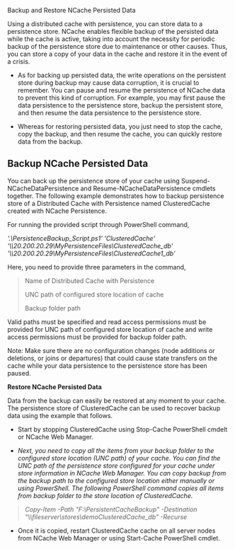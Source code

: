 Backup and Restore NCache Persisted Data

Using a distributed cache with persistence, you can store data to a
persistence store. NCache enables flexible backup of the persisted data
while the cache is active, taking into account the necessity for
periodic backup of the persistence store due to maintenance or other
causes. Thus, you can store a copy of your data in the cache and restore
it in the event of a crisis.

-   As for backing up persisted data, the write operations on the
    persistent store during backup may cause data corruption, it is
    crucial to remember. You can pause and resume the persistence of
    NCache data to prevent this kind of corruption. For example, you may
    first pause the data persistence to the persistence store, backup
    the persistent store, and then resume the data persistence to the
    persistence store.

-   Whereas for restoring persisted data, you just need to stop the
    cache, copy the backup, and then resume the cache, you can quickly
    restore data from the backup.

## **Backup NCache Persisted Data**

You can back up the persistence store of your cache using
Suspend-NCacheDataPersistence and Resume-NCacheDataPersistence cmdlets
together. The following example demonstrates how to backup persistence
store of a Distributed Cache with Persistence named ClusteredCache
created with NCache Persistence.

For running the provided script through PowerShell command,

*\'.\\PersistenceBackup_Script.ps1\' \'ClusteredCache\'
\'\\\\20.200.20.29\\MyPersistenceFiles\\ClusteredCache_db\'
\'\\\\20.200.20.29\\MyPersistenceFiles\\ClusteredCache1_db\'*

Here, you need to provide three parameters in the command,

> Name of Distributed Cache with Persistence
>
> UNC path of configured store location of cache
>
> Backup folder path

Valid paths must be specified and read access permissions must be
provided for UNC path of configured store location of cache and write
access permissions must be provided for backup folder path.

Note: Make sure there are no configuration changes (node additions or
deletions, or joins or departures) that could cause state transfers on
the cache while your data persistence to the persistence store has been
paused.

**Restore NCache Persisted Data**

Data from the backup can easily be restored at any moment to your cache.
The persistence store of ClusteredCache can be used to recover backup
data using the example that follows.

-   Start by stopping ClusteredCache using Stop-Cache PowerShell cmdelt
    or NCache Web Manager.

-   *Next, you need to copy all the items from your backup folder to the
    configured store location (UNC path) of your cache. You can find the
    UNC path of the persistence store configured for your cache under
    store information in NCache Web Manager. You can copy backup from
    the backup path to the configured store location either manually or
    using PowerShell. The following PowerShell command copies all items
    from backup folder to the store location of ClusteredCache.*

> *Copy-Item -Path \"F:\\PersistentCacheBackup\" -Destination
> \"\\\\fileserver\\stores\\demoClusteredCache_db\" -Recurse*

-   Once it is copied, restart ClusteredCache cache on all server nodes
    from NCache Web Manager or using Start-Cache PowerShell cmdlet.
